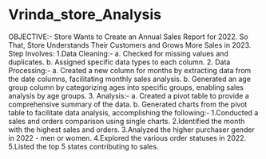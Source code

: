 # Vrinda_store_Analysis
OBJECTIVE:-
Store Wants to Create an Annual Sales Report for 2022. So That, Store Understands Their Customers and Grows More Sales in 2023.
Step Involves:
1.Data
 Cleaning:-
a. Checked for missing values and duplicates.
b. Assigned specific data types to each column.
2. Data Processing:-
a. Created a new column for months by extracting data from the date columns, facilitating monthly sales analysis.
b. Generated an age group column by categorizing ages into specific groups, enabling sales analysis by age groups.
3. Analysis:-
a. Created a pivot table to provide a comprehensive summary of the data.
b. Generated charts from the pivot table to facilitate data analysis, accomplishing the following:-
1.Conducted a sales and orders comparison using single charts.
2.Identified the month with the highest sales and orders.
3.Analyzed the higher purchaser gender in 2022 - men or women.
4.Explored the various order statuses in 2022.
5.Listed the top 5 states contributing to sales.
